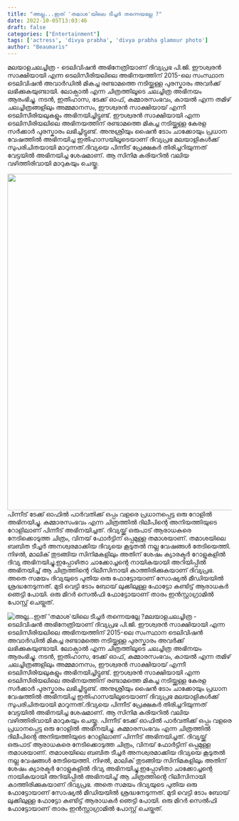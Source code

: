 ```yaml
---
title: "അല്ല...ഇത് 'തമാശ'യിലെ ടീച്ചർ തന്നെയല്ലേ ?"
date: 2022-10-05T13:03:46
draft: false
categories: ["Entertainment"]
tags: ['actress', 'divya prabha', 'divya prabha glamour photo']
author: "Beaumaris"
---
```


മലയാളചലച്ചിത്ര - ടെലിവിഷൻ അഭിനേത്രിയാണ് ദിവ്യപ്രഭ പി.ജി. ഈശ്വരൻ സാക്ഷിയായി എന്ന ടെലിസീരിയലിലെ അഭിനയത്തിന് 2015-ലെ സംസ്ഥാന ടെലിവിഷൻ അവാർഡിൽ മികച്ച രണ്ടാമത്തെ നടിയ്ക്കുള്ള പുരസ്കാരം അവർക്ക് ലഭിക്കുകയുണ്ടായി. ലോക്പാൽ എന്ന ചിത്രത്തിലൂടെ ചലച്ചിത്ര അഭിനയം ആരംഭിച്ചു. നടൻ, ഇതിഹാസ, ടേക്ക് ഓഫ്, കമ്മാരസംഭവം, കായൽ എന്ന തമിഴ് ചലച്ചിത്രങ്ങളിലും അമ്മമാനസം, ഈശ്വരൻ സാക്ഷിയായ് എന്നീ ടെലിസീരിയലുകളും അഭിനയിച്ചിട്ടുണ്ട്. ഈശ്വരൻ സാക്ഷിയായി എന്ന ടെലിസീരിയലിലെ അഭിനയത്തിന് രണ്ടാമത്തെ മികച്ച നടിയ്ക്കുള്ള കേരള സർക്കാർ പുരസ്കാരം ലഭിച്ചിട്ടുണ്ട്. അനുശ്രീയും ഷൈൻ ടോം ചാക്കോയും പ്രധാന വേഷത്തിൽ അഭിനയിച്ച ഇതിഹാസയിലൂടെയാണ് ദിവ്യപ്രഭ മലയാളികൾക്ക് സുപരിചിതയായി മാറുന്നത്.ദിവ്യയെ പിന്നീട് പ്രേക്ഷകർ തിരിച്ചറിയുന്നത് വേട്ടയിൽ അഭിനയിച്ച ശേഷമാണ്. ആ സിനിമ കരിയറിൽ വലിയ വഴിത്തിരിവായി മാറുകയും ചെയ്തു.

<img class="size-full wp-image-353376 aligncenter" src="https://cdn.boolokam.com/articles/2022/10/vvgggg.jpg" alt="" width="650" height="757" />പിന്നീട് ടേക്ക് ഓഫിൽ പാർവതിക്ക് ഒപ്പം വളരെ പ്രധാനപ്പെട്ട ഒരു റോളിൽ അഭിനയിച്ചു. കമ്മാരസംഭവം എന്ന ചിത്രത്തിൽ ദിലീപിന്റെ അനിയത്തിയുടെ റോളിലാണ് പിന്നീട് അഭിനയിച്ചത്. ദിവ്യയ്ക്ക് ഒരുപാട് ആരാധകരെ നേടിക്കൊടുത്ത ചിത്രം, വിനയ് ഫോർട്ടിന് ഒപ്പമുള്ള തമാശയാണ്. തമാശയിലെ ബബിത ടീച്ചർ അനശ്വരമാക്കിയ ദിവ്യയെ കൂടുതൽ നല്ല വേഷങ്ങൾ തേടിയെത്തി. നിഴൽ, മാലിക് തുടങ്ങിയ സിനിമകളിലും അതിന് ശേഷം ക്യാരക്ടർ റോളുകളിൽ ദിവ്യ അഭിനയിച്ചു.ഇപ്പോഴിതാ ചാക്കോച്ചന്റെ നായികയായി അറിയിപ്പിൽ അഭിനയിച്ച് ആ ചിത്രത്തിന്റെ റിലീസിനായി കാത്തിരിക്കുകയാണ് ദിവ്യപ്രഭ. അതെ സമയം ദിവ്യയുടെ പുതിയ ഒരു ഫോട്ടോയാണ് സോഷ്യൽ മീഡിയയിൽ ശ്രദ്ധനേടുന്നത്. മുടി വെട്ടി ടോം ബോയ് ലുക്കിലുള്ള ഫോട്ടോ കണ്ടിട്ട് ആരാധകർ ഞെട്ടി പോയി. ഒരു മിറർ സെൽഫി ഫോട്ടോയാണ് താരം ഇൻസ്റ്റാഗ്രാമിൽ പോസ്റ്റ് ചെയ്തത്.


![അല്ല...ഇത് 'തമാശ'യിലെ ടീച്ചർ തന്നെയല്ലേ ?](https://cdn.boolokam.com/articles/2022/10/vvgggg.jpg)മലയാളചലച്ചിത്ര - ടെലിവിഷൻ അഭിനേത്രിയാണ് ദിവ്യപ്രഭ പി.ജി. ഈശ്വരൻ സാക്ഷിയായി എന്ന ടെലിസീരിയലിലെ അഭിനയത്തിന് 2015-ലെ സംസ്ഥാന ടെലിവിഷൻ അവാർഡിൽ മികച്ച രണ്ടാമത്തെ നടിയ്ക്കുള്ള പുരസ്കാരം അവർക്ക് ലഭിക്കുകയുണ്ടായി. ലോക്പാൽ എന്ന ചിത്രത്തിലൂടെ ചലച്ചിത്ര അഭിനയം ആരംഭിച്ചു. നടൻ, ഇതിഹാസ, ടേക്ക് ഓഫ്, കമ്മാരസംഭവം, കായൽ എന്ന തമിഴ് ചലച്ചിത്രങ്ങളിലും അമ്മമാനസം, ഈശ്വരൻ സാക്ഷിയായ് എന്നീ ടെലിസീരിയലുകളും അഭിനയിച്ചിട്ടുണ്ട്. ഈശ്വരൻ സാക്ഷിയായി എന്ന ടെലിസീരിയലിലെ അഭിനയത്തിന് രണ്ടാമത്തെ മികച്ച നടിയ്ക്കുള്ള കേരള സർക്കാർ പുരസ്കാരം ലഭിച്ചിട്ടുണ്ട്. അനുശ്രീയും ഷൈൻ ടോം ചാക്കോയും പ്രധാന വേഷത്തിൽ അഭിനയിച്ച ഇതിഹാസയിലൂടെയാണ് ദിവ്യപ്രഭ മലയാളികൾക്ക് സുപരിചിതയായി മാറുന്നത്.ദിവ്യയെ പിന്നീട് പ്രേക്ഷകർ തിരിച്ചറിയുന്നത് വേട്ടയിൽ അഭിനയിച്ച ശേഷമാണ്. ആ സിനിമ കരിയറിൽ വലിയ വഴിത്തിരിവായി മാറുകയും ചെയ്തു. പിന്നീട് ടേക്ക് ഓഫിൽ പാർവതിക്ക് ഒപ്പം വളരെ പ്രധാനപ്പെട്ട ഒരു റോളിൽ അഭിനയിച്ചു. കമ്മാരസംഭവം എന്ന ചിത്രത്തിൽ ദിലീപിന്റെ അനിയത്തിയുടെ റോളിലാണ് പിന്നീട് അഭിനയിച്ചത്. ദിവ്യയ്ക്ക് ഒരുപാട് ആരാധകരെ നേടിക്കൊടുത്ത ചിത്രം, വിനയ് ഫോർട്ടിന് ഒപ്പമുള്ള തമാശയാണ്. തമാശയിലെ ബബിത ടീച്ചർ അനശ്വരമാക്കിയ ദിവ്യയെ കൂടുതൽ നല്ല വേഷങ്ങൾ തേടിയെത്തി. നിഴൽ, മാലിക് തുടങ്ങിയ സിനിമകളിലും അതിന് ശേഷം ക്യാരക്ടർ റോളുകളിൽ ദിവ്യ അഭിനയിച്ചു.ഇപ്പോഴിതാ ചാക്കോച്ചന്റെ നായികയായി അറിയിപ്പിൽ അഭിനയിച്ച് ആ ചിത്രത്തിന്റെ റിലീസിനായി കാത്തിരിക്കുകയാണ് ദിവ്യപ്രഭ. അതെ സമയം ദിവ്യയുടെ പുതിയ ഒരു ഫോട്ടോയാണ് സോഷ്യൽ മീഡിയയിൽ ശ്രദ്ധനേടുന്നത്. മുടി വെട്ടി ടോം ബോയ് ലുക്കിലുള്ള ഫോട്ടോ കണ്ടിട്ട് ആരാധകർ ഞെട്ടി പോയി. ഒരു മിറർ സെൽഫി ഫോട്ടോയാണ് താരം ഇൻസ്റ്റാഗ്രാമിൽ പോസ്റ്റ് ചെയ്തത്.
